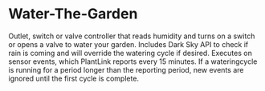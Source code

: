 # Water-The-Garden
Outlet, switch or valve controller that reads humidity and turns on a switch or opens a valve to water your garden. Includes Dark Sky API to check if rain is coming and will override the watering cycle if desired. Executes on sensor events, which PlantLink reports every 15 minutes. If a wateringcycle is running for a period longer than the reporting period, new events are ignored until the first cycle is complete. 
